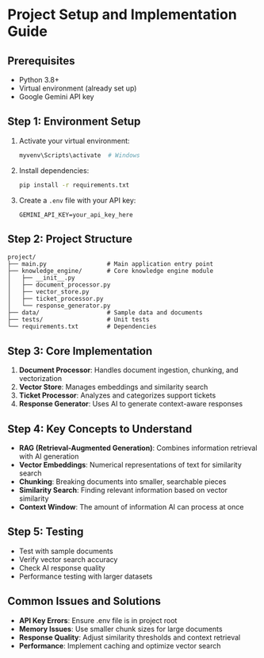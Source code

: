 # Project Setup and Implementation Guide

## Prerequisites
- Python 3.8+
- Virtual environment (already set up)
- Google Gemini API key

## Step 1: Environment Setup
1. Activate your virtual environment:
   ```bash
   myvenv\Scripts\activate  # Windows
   ```

2. Install dependencies:
   ```bash
   pip install -r requirements.txt
   ```

3. Create a `.env` file with your API key:
   ```
   GEMINI_API_KEY=your_api_key_here
   ```

## Step 2: Project Structure
```
project/
├── main.py                 # Main application entry point
├── knowledge_engine/       # Core knowledge engine module
│   ├── __init__.py
│   ├── document_processor.py
│   ├── vector_store.py
│   ├── ticket_processor.py
│   └── response_generator.py
├── data/                   # Sample data and documents
├── tests/                  # Unit tests
└── requirements.txt        # Dependencies
```

## Step 3: Core Implementation
1. **Document Processor**: Handles document ingestion, chunking, and vectorization
2. **Vector Store**: Manages embeddings and similarity search
3. **Ticket Processor**: Analyzes and categorizes support tickets
4. **Response Generator**: Uses AI to generate context-aware responses

## Step 4: Key Concepts to Understand
- **RAG (Retrieval-Augmented Generation)**: Combines information retrieval with AI generation
- **Vector Embeddings**: Numerical representations of text for similarity search
- **Chunking**: Breaking documents into smaller, searchable pieces
- **Similarity Search**: Finding relevant information based on vector similarity
- **Context Window**: The amount of information AI can process at once

## Step 5: Testing
- Test with sample documents
- Verify vector search accuracy
- Check AI response quality
- Performance testing with larger datasets

## Common Issues and Solutions
- **API Key Errors**: Ensure .env file is in project root
- **Memory Issues**: Use smaller chunk sizes for large documents
- **Response Quality**: Adjust similarity thresholds and context retrieval
- **Performance**: Implement caching and optimize vector search
